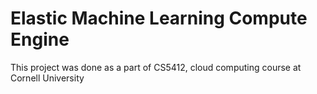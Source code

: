 Elastic Machine Learning Compute Engine
================
This project was done as a part of CS5412, cloud computing course at Cornell University


